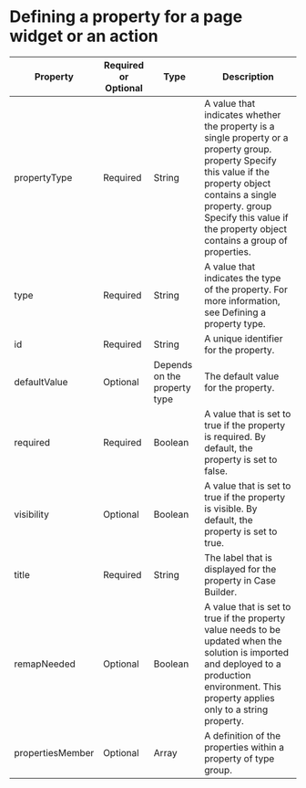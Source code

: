 # Defining a property for a page widget or an action

| Property         | Required or Optional   | Type                         | Description                                                                                                                                                                                                                                          |
|------------------|------------------------|------------------------------|------------------------------------------------------------------------------------------------------------------------------------------------------------------------------------------------------------------------------------------------------|
| propertyType     | Required               | String                       | A value that indicates whether the property is a single property or a property group. property Specify this value if the property object contains a single property. group Specify this value if the property object contains a group of properties. |
| type             | Required               | String                       | A value that indicates the type of the property. For more information, see Defining a property type.                                                                                                                                                 |
| id               | Required               | String                       | A unique identifier for the property.                                                                                                                                                                                                                |
| defaultValue     | Optional               | Depends on the property type | The default value for the property.                                                                                                                                                                                                                  |
| required         | Required               | Boolean                      | A value that is set to true if the property is required. By default, the property is set to false.                                                                                                                                                   |
| visibility       | Optional               | Boolean                      | A value that is set to true if the property is visible. By default, the property is set to true.                                                                                                                                                     |
| title            | Required               | String                       | The label that is displayed for the property in Case Builder.                                                                                                                                                                                        |
| remapNeeded      | Optional               | Boolean                      | A value that is set to true if the property value needs to be updated when the solution is imported and deployed to a production environment. This property applies only to a string property.                                                       |
| propertiesMember | Optional               | Array                        | A definition of the properties within a property of type group.                                                                                                                                                                                      |
